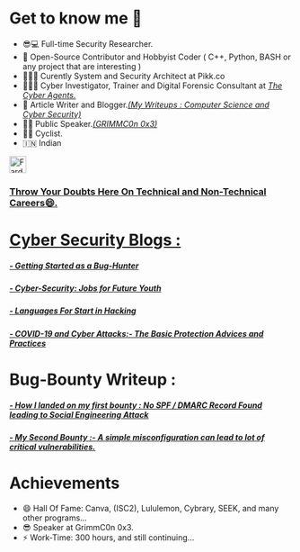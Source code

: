 # Get to know me 🤖 

- 😎💻 Full-time Security Researcher.
- 🌱 Open-Source Contributor and Hobbyist Coder ( C++, Python, BASH or any project that are interesting )
- 🧑🏾‍💻 Curently System and Security Architect at Pikk.co
- 🕵🏻‍♀️ Cyber Investigator, Trainer and Digital Forensic Consultant at <a href = "https://techagents.in/index.php/team1/">_The Cyber Agents._</a>
- 👯 Article Writer and Blogger.<a href = "https://fardeenahmed410.medium.com/">_(My Writeups : Computer Science and Cyber Security)_</a>
- 🤵🏻 Public Speaker.<a href = "https://www.grimm-co.com/grimmcon-0x3-speakers">_(GRIMMC0n 0x3)_</a>
- 🚴🏿 Cyclist.
- 🇮🇳   Indian

<a href="https://dev.to/neonabyss">
  <img src="https://d2fltix0v2e0sb.cloudfront.net/dev-badge.svg" alt="Fardeen Ahmed's DEV Community Profile" height="30" width="30">
</a>

 <h3> <a href = "https://www.quora.com/q/xutlhmgrwldfziek?invite_code=eYwiDitSr01ZP73W6oGS">Throw Your Doubts Here On Technical and Non-Technical Careers😄.</h3>
 
# Cyber Security Blogs :
<h5><a href="https://fardeenahmed410.medium.com/getting-started-as-a-bug-bounty-hunter-things-to-learn-types-of-bugs-report-writing-94500b033c27">- Getting Started as a Bug-Hunter</a></h5>
<h5><a href="https://fardeenahmed410.medium.com/cyber-security-jobs-for-future-youth-45e921c669e6">- Cyber-Security: Jobs for Future Youth</a></h5>
<h5><a href="https://fardeenahmed410.medium.com/languages-for-start-in-hacking-d504b3fad0a4">- Languages For Start in Hacking</a></h5>
<h5><a href="https://fardeenahmed410.medium.com/covid-19-and-cyber-attacks-the-basic-protection-advices-and-practices-949798b7d2f7">- COVID-19 and Cyber Attacks:- The Basic Protection Advices and Practices</a></h5>

# Bug-Bounty Writeup :
<h5><a href="https://fardeenahmed410.medium.com/how-i-landed-on-my-first-bounty-no-spf-dmarc-record-found-2fdfea64cf52">- How I landed on my first bounty : No SPF / DMARC Record Found leading to Social Engineering Attack</a></h5>
<h5><a href="https://fardeenahmed410.medium.com/my-second-attempt-a-simple-misconfiguration-can-lead-to-lot-of-critical-vulnerabilities-4c856009a734">- My Second Bounty :- A simple misconfiguration can lead to lot of critical vulnerabilities.</a></h5>

# Achievements
- 😄 Hall Of Fame: Canva, (ISC2), Lululemon, Cybrary, SEEK, and many other programs...
- 😎 Speaker at GrimmC0n 0x3.
- ⚡ Work-Time: 300 hours, and still continuing...


  
